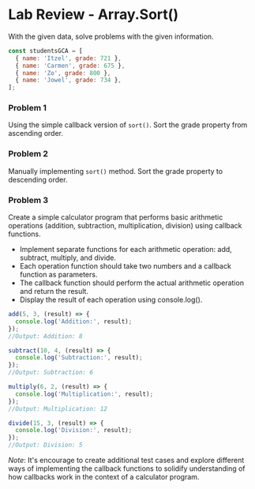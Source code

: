 # Lab Review - Array.Sort()

With the given data, solve problems with the given information.




```js
const studentsGCA = [
  { name: 'Itzel', grade: 721 },
  { name: 'Carmen', grade: 675 },
  { name: 'Zo', grade: 800 },
  { name: 'Jowel', grade: 734 },
];
```

### Problem 1


Using the simple callback version of `sort()`. Sort the grade property from ascending order.

### Problem 2


Manually implementing `sort()` method. Sort the grade property to descending order.

### Problem 3


Create a simple calculator program that performs basic arithmetic operations (addition, subtraction, multiplication, division) using callback functions.

- Implement separate functions for each arithmetic operation: add, subtract, multiply, and divide.
- Each operation function should take two numbers and a callback function as parameters.
- The callback function should perform the actual arithmetic operation and return the result.
- Display the result of each operation using console.log().

```js
add(5, 3, (result) => {
  console.log('Addition:', result);
});
//Output: Addition: 8

subtract(10, 4, (result) => {
  console.log('Subtraction:', result);
});
//Output: Subtraction: 6

multiply(6, 2, (result) => {
  console.log('Multiplication:', result);
});
//Output: Multiplication: 12

divide(15, 3, (result) => {
  console.log('Division:', result);
});
//Output: Division: 5

```

*Note*: It's encourage to create additional test cases and explore different ways of implementing the callback functions to solidify understanding of how callbacks work in the context of a calculator program.

